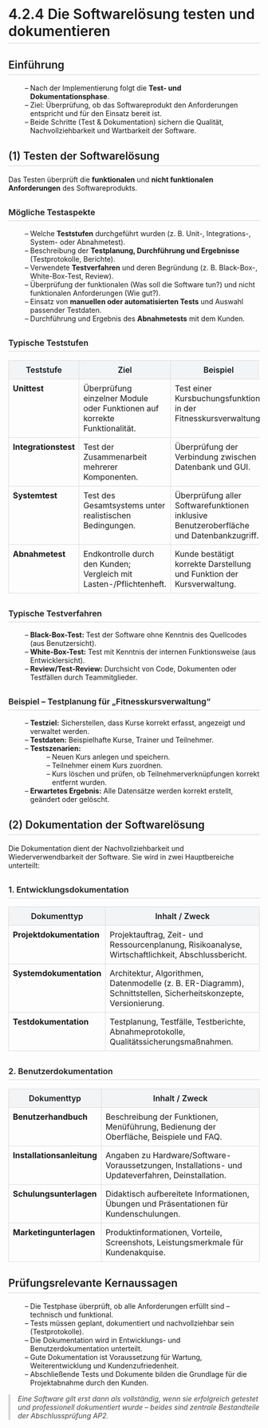 # 4.2.4 Die Softwarelösung testen und dokumentieren

<html>
<head>
<style>
h1, h2, h3 {
  font-weight: 600;
  border-bottom: 2px solid #e5e7eb;
  padding-bottom: 6px;
  margin-top: 30px;
}
ul {
  margin-left: 20px;
  list-style-type: "– ";
}
table {
  border-collapse: collapse;
  width: 100%;
  margin-top: 15px;
}
th, td {
  border: 1px solid #ddd;
  padding: 8px;
  vertical-align: top;
}
th {
  background-color: #f3f4f6;
  font-weight: 600;
}
blockquote {
  border-left: 4px solid #d1d5db;
  padding-left: 15px;
  color: #444;
  font-style: italic;
  margin: 15px 0;
}
code {
  background-color: #f3f4f6;
  padding: 2px 6px;
  border-radius: 4px;
}
</style>
</head>
<body>


<h2>Einführung</h2>
<ul>
  <li>Nach der Implementierung folgt die <strong>Test- und Dokumentationsphase</strong>.</li>
  <li>Ziel: Überprüfung, ob das Softwareprodukt den Anforderungen entspricht und für den Einsatz bereit ist.</li>
  <li>Beide Schritte (Test & Dokumentation) sichern die Qualität, Nachvollziehbarkeit und Wartbarkeit der Software.</li>
</ul>

<h2>(1) Testen der Softwarelösung</h2>

<p>Das Testen überprüft die <strong>funktionalen</strong> und <strong>nicht funktionalen Anforderungen</strong> des Softwareprodukts.</p>

<h3>Mögliche Testaspekte</h3>
<ul>
  <li>Welche <strong>Teststufen</strong> durchgeführt wurden (z. B. Unit-, Integrations-, System- oder Abnahmetest).</li>
  <li>Beschreibung der <strong>Testplanung, Durchführung und Ergebnisse</strong> (Testprotokolle, Berichte).</li>
  <li>Verwendete <strong>Testverfahren</strong> und deren Begründung (z. B. Black-Box-, White-Box-Test, Review).</li>
  <li>Überprüfung der funktionalen (Was soll die Software tun?) und nicht funktionalen Anforderungen (Wie gut?).</li>
  <li>Einsatz von <strong>manuellen oder automatisierten Tests</strong> und Auswahl passender Testdaten.</li>
  <li>Durchführung und Ergebnis des <strong>Abnahmetests</strong> mit dem Kunden.</li>
</ul>

<h3>Typische Teststufen</h3>

<table>
  <tr>
    <th>Teststufe</th>
    <th>Ziel</th>
    <th>Beispiel</th>
  </tr>
  <tr>
    <td><strong>Unittest</strong></td>
    <td>Überprüfung einzelner Module oder Funktionen auf korrekte Funktionalität.</td>
    <td>Test einer Kursbuchungsfunktion in der Fitnesskursverwaltung.</td>
  </tr>
  <tr>
    <td><strong>Integrationstest</strong></td>
    <td>Test der Zusammenarbeit mehrerer Komponenten.</td>
    <td>Überprüfung der Verbindung zwischen Datenbank und GUI.</td>
  </tr>
  <tr>
    <td><strong>Systemtest</strong></td>
    <td>Test des Gesamtsystems unter realistischen Bedingungen.</td>
    <td>Überprüfung aller Softwarefunktionen inklusive Benutzeroberfläche und Datenbankzugriff.</td>
  </tr>
  <tr>
    <td><strong>Abnahmetest</strong></td>
    <td>Endkontrolle durch den Kunden; Vergleich mit Lasten-/Pflichtenheft.</td>
    <td>Kunde bestätigt korrekte Darstellung und Funktion der Kursverwaltung.</td>
  </tr>
</table>

<h3>Typische Testverfahren</h3>
<ul>
  <li><strong>Black-Box-Test:</strong> Test der Software ohne Kenntnis des Quellcodes (aus Benutzersicht).</li>
  <li><strong>White-Box-Test:</strong> Test mit Kenntnis der internen Funktionsweise (aus Entwicklersicht).</li>
  <li><strong>Review/Test-Review:</strong> Durchsicht von Code, Dokumenten oder Testfällen durch Teammitglieder.</li>
</ul>

<h3>Beispiel – Testplanung für „Fitnesskursverwaltung“</h3>
<ul>
  <li><strong>Testziel:</strong> Sicherstellen, dass Kurse korrekt erfasst, angezeigt und verwaltet werden.</li>
  <li><strong>Testdaten:</strong> Beispielhafte Kurse, Trainer und Teilnehmer.</li>
  <li><strong>Testszenarien:</strong>
    <ul>
      <li>Neuen Kurs anlegen und speichern.</li>
      <li>Teilnehmer einem Kurs zuordnen.</li>
      <li>Kurs löschen und prüfen, ob Teilnehmerverknüpfungen korrekt entfernt wurden.</li>
    </ul>
  </li>
  <li><strong>Erwartetes Ergebnis:</strong> Alle Datensätze werden korrekt erstellt, geändert oder gelöscht.</li>
</ul>

<h2>(2) Dokumentation der Softwarelösung</h2>

<p>Die Dokumentation dient der Nachvollziehbarkeit und Wiederverwendbarkeit der Software. Sie wird in zwei Hauptbereiche unterteilt:</p>

<h3>1. Entwicklungsdokumentation</h3>

<table>
  <tr>
    <th>Dokumenttyp</th>
    <th>Inhalt / Zweck</th>
  </tr>
  <tr>
    <td><strong>Projektdokumentation</strong></td>
    <td>Projektauftrag, Zeit- und Ressourcenplanung, Risikoanalyse, Wirtschaftlichkeit, Abschlussbericht.</td>
  </tr>
  <tr>
    <td><strong>Systemdokumentation</strong></td>
    <td>Architektur, Algorithmen, Datenmodelle (z. B. ER-Diagramm), Schnittstellen, Sicherheitskonzepte, Versionierung.</td>
  </tr>
  <tr>
    <td><strong>Testdokumentation</strong></td>
    <td>Testplanung, Testfälle, Testberichte, Abnahmeprotokolle, Qualitätssicherungsmaßnahmen.</td>
  </tr>
</table>

<h3>2. Benutzerdokumentation</h3>

<table>
  <tr>
    <th>Dokumenttyp</th>
    <th>Inhalt / Zweck</th>
  </tr>
  <tr>
    <td><strong>Benutzerhandbuch</strong></td>
    <td>Beschreibung der Funktionen, Menüführung, Bedienung der Oberfläche, Beispiele und FAQ.</td>
  </tr>
  <tr>
    <td><strong>Installationsanleitung</strong></td>
    <td>Angaben zu Hardware/Software-Voraussetzungen, Installations- und Updateverfahren, Deinstallation.</td>
  </tr>
  <tr>
    <td><strong>Schulungsunterlagen</strong></td>
    <td>Didaktisch aufbereitete Informationen, Übungen und Präsentationen für Kundenschulungen.</td>
  </tr>
  <tr>
    <td><strong>Marketingunterlagen</strong></td>
    <td>Produktinformationen, Vorteile, Screenshots, Leistungsmerkmale für Kundenakquise.</td>
  </tr>
</table>

<h2>Prüfungsrelevante Kernaussagen</h2>
<ul>
  <li>Die Testphase überprüft, ob alle Anforderungen erfüllt sind – technisch und funktional.</li>
  <li>Tests müssen geplant, dokumentiert und nachvollziehbar sein (Testprotokolle).</li>
  <li>Die Dokumentation wird in Entwicklungs- und Benutzerdokumentation unterteilt.</li>
  <li>Gute Dokumentation ist Voraussetzung für Wartung, Weiterentwicklung und Kundenzufriedenheit.</li>
  <li>Abschließende Tests und Dokumente bilden die Grundlage für die Projektabnahme durch den Kunden.</li>
</ul>

<blockquote>
Eine Software gilt erst dann als vollständig, wenn sie erfolgreich getestet und professionell dokumentiert wurde – beides sind zentrale Bestandteile der Abschlussprüfung AP2.
</blockquote>

</body>
</html>

